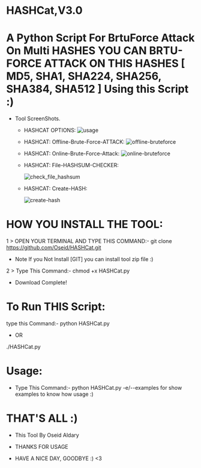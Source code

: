 # HASHCat,V3.0

# A Python  Script For BrtuForce Attack On Multi HASHES YOU CAN BRTU-FORCE ATTACK ON THIS HASHES [ MD5, SHA1, SHA224, SHA256, SHA384, SHA512 ] Using this Script :)

- Tool ScreenShots.

   * HASHCAT OPTIONS:
         ![usage](https://user-images.githubusercontent.com/29546157/47182684-9311ee80-d315-11e8-81ea-c9134c35a3f4.png)
         
   * HASHCAT: Offline-Brute-Force-ATTACK:
         ![offline-bruteforce](https://user-images.githubusercontent.com/29546157/47182694-9ad19300-d315-11e8-822b-e81fe5a1ef3e.png)
         
   * HASHCAT: Online-Brute-Force-Attack:
         ![online-bruteforce](https://user-images.githubusercontent.com/29546157/47182698-9dcc8380-d315-11e8-9c20-c85835f20d77.png)
  
   * HASHCAT: File-HASHSUM-CHECKER:
   
        ![check_file_hashsum](https://user-images.githubusercontent.com/29546157/47182707-a1600a80-d315-11e8-82f5-bab1c4011758.png)
        
   * HASHCAT: Create-HASH:
   
       ![create-hash](https://user-images.githubusercontent.com/29546157/46437156-3249ba00-c74a-11e8-9bab-a7e26a175b9d.png)
         
# HOW YOU INSTALL THE TOOL:

1 > OPEN YOUR TERMINAL AND TYPE THIS COMMAND:- git clone https://github.com/Oseid/HASHCat.git

  - Note If you Not Install [GIT] you can install tool zip file :)

2 > Type This Command:- chmod +x HASHCat.py

- Download Complete!

# To Run THIS Script:

type this Command:- python HASHCat.py

  - OR
  
./HASHCat.py

# Usage:

  - Type This Command:- python HASHCat.py -e/--examples for show examples to know how usage :) 

# THAT'S ALL :)

- This Tool By Oseid Aldary

- THANKS FOR USAGE

- HAVE A NICE DAY, GOODBYE :) <3

